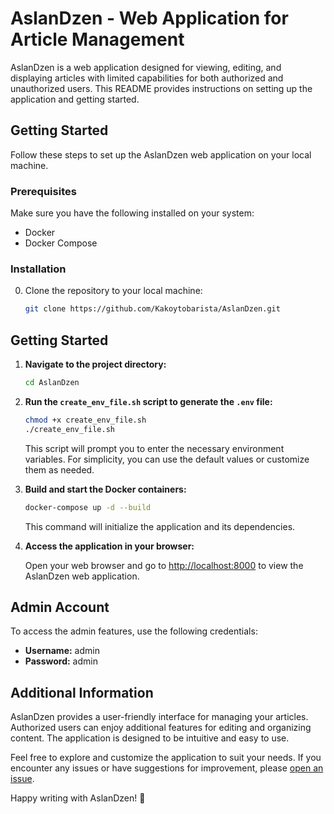 # AslanDzen - Web Application for Article Management

AslanDzen is a web application designed for viewing, editing, and displaying articles with limited capabilities for both authorized and unauthorized users. This README provides instructions on setting up the application and getting started.

## Getting Started

Follow these steps to set up the AslanDzen web application on your local machine.

### Prerequisites

Make sure you have the following installed on your system:

- Docker
- Docker Compose

### Installation

0. Clone the repository to your local machine:

   ```bash
   git clone https://github.com/Kakoytobarista/AslanDzen.git

## Getting Started

1. **Navigate to the project directory:**

    ```bash
    cd AslanDzen
    ```

2. **Run the `create_env_file.sh` script to generate the `.env` file:**

    ```bash
    chmod +x create_env_file.sh
    ./create_env_file.sh
    ```

    This script will prompt you to enter the necessary environment variables. For simplicity, you can use the default values or customize them as needed.

3. **Build and start the Docker containers:**

    ```bash
    docker-compose up -d --build
    ```

    This command will initialize the application and its dependencies.

4. **Access the application in your browser:**

    Open your web browser and go to [http://localhost:8000](http://localhost:8000) to view the AslanDzen web application.

## Admin Account

To access the admin features, use the following credentials:

- **Username:** admin
- **Password:** admin

## Additional Information

AslanDzen provides a user-friendly interface for managing your articles. Authorized users can enjoy additional features for editing and organizing content. The application is designed to be intuitive and easy to use.

Feel free to explore and customize the application to suit your needs. If you encounter any issues or have suggestions for improvement, please [open an issue](https://github.com/KakoytoBarista/AslanDzen/issues).

Happy writing with AslanDzen! 🚀
